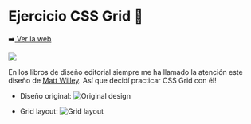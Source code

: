 # Ejercicio CSS Grid 📏

➡️[ Ver la web](https://beaps.github.io/css-grid-project/)

![](https://i.ibb.co/0Q6vZLv/css-grid-video2.gif)

En los libros de diseño editorial siempre me ha llamado la atención este diseño de [Matt Willey](https://mattwilley.co.uk/Zembla-Magazine).
Así que decidí practicar CSS Grid con él!

- Diseño original:
  ![Original design](https://i.ibb.co/r2Jy6YQ/original-design.png)

- Grid layout:
  ![Grid layout](https://i.ibb.co/nk1bLwT/grid-layout.png)
